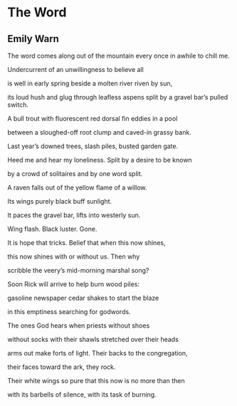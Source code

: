 # The Word
## Emily Warn
The word comes along out of the mountain every once in awhile to chill me.

Undercurrent of an unwillingness to believe all

is well in early spring beside a molten river riven by sun,

its loud hush and glug through leafless aspens split by a gravel bar’s pulled
switch.

A bull trout with fluorescent red dorsal fin eddies in a pool

between a sloughed-off root clump and caved-in grassy bank.

Last year’s downed trees, slash piles, busted garden gate.

Heed me and hear my loneliness. Split by a desire to be known

by a crowd of solitaires and by one word split.

A raven falls out of the yellow flame of a willow.

Its wings purely black buff sunlight.

It paces the gravel bar, lifts into westerly sun.

Wing flash. Black luster. Gone.

It is hope that tricks. Belief that when this now shines,

this now shines with or without us. Then why

scribble the veery’s mid-morning marshal song?

Soon Rick will arrive to help burn wood piles:

gasoline newspaper cedar shakes to start the blaze

in this emptiness searching for godwords.

The ones God hears when priests without shoes

without socks with their shawls stretched over their heads

arms out make forts of light. Their backs to the congregation,

their faces toward the ark, they rock.

Their white wings so pure that this now is no more than then

with its barbells of silence, with its task of burning.